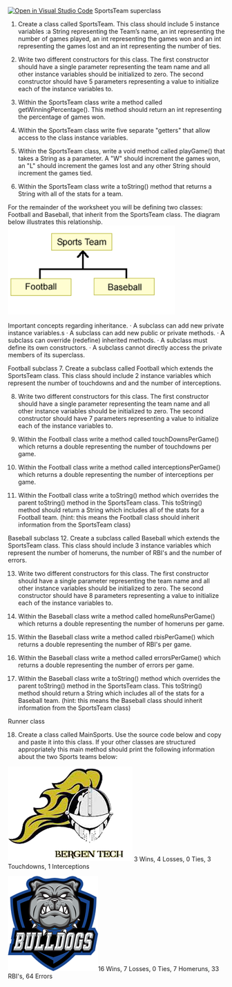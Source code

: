 [![Open in Visual Studio Code](https://classroom.github.com/assets/open-in-vscode-c66648af7eb3fe8bc4f294546bfd86ef473780cde1dea487d3c4ff354943c9ae.svg)](https://classroom.github.com/online_ide?assignment_repo_id=9616751&assignment_repo_type=AssignmentRepo)
SportsTeam superclass

1. Create a class called SportsTeam.  This class should include 5 instance variables :a String representing the Team’s name, an int representing the number of games played, an int representing the games won and an int representing the games lost and an int representing the number of ties.
 
2. Write two different constructors for this class.  The first constructor should have a single parameter representing the team name and all other instance variables should be initialized to zero.  The second constructor should have 5 parameters representing a value to initialize each of the instance variables to.

3. Within the SportsTeam class write a method called getWinningPercentage().  This method should return an int representing the percentage of games won.

4. Within the SportsTeam class write five separate "getters" that allow access to the class instance variables.

5. Within the SportsTeam class, write a void method called playGame() that takes a String as a parameter.  A "W" should increment the games won, an "L" should increment the games lost and any other String should increment the games tied.

6. Within the SportsTeam class write a toString() method that returns a String with all of the stats for a team.

For the remainder of the worksheet you will be defining two classes: Football and Baseball, that inherit from the SportsTeam class. The diagram below illustrates this relationship.
![alt text](https://github.com/fators22/SportsTeam/blob/master/src/main/java/Inherit.png)

Important concepts regarding inheritance.
·             A subclass can add new private instance variables.s
·             A subclass can add new public or private methods.
·             A subclass can override (redefine) inherited methods.
·             A subclass must define its own constructors.
·             A subclass cannot directly access the private members of its superclass.


Football subclass
7. Create a subclass called Football which extends the SportsTeam class.  This class should include 2 instance variables which represent the number of touchdowns and and the number of interceptions.

8. Write two different constructors for this class.  The first constructor should have a single parameter representing the team name and all other instance variables should be initialized to zero.  The second constructor should have 7 parameters representing a value to initialize each of the instance variables to.

9. Within the Football class write a method called touchDownsPerGame() which returns a double representing the number of touchdowns per game.

10. Within the Football class write a method called interceptionsPerGame() which returns a double representing the number of interceptions per game.

11. Within the Football class write a toString() method which overrides the parent toString() method in the SportsTeam class.  This toString() method should return a String which includes all of the stats for a Football team. (hint: this means the Football class should inherit information from the SportsTeam class)



Baseball subclass
12. Create a subclass called Baseball which extends the SportsTeam class.  This class should include 3 instance variables which represent the number of homeruns, the number of RBI's and the number of errors.

13. Write two different constructors for this class.  The first constructor should have a single parameter representing the team name and all other instance variables should be initialized to zero.  The second constructor should have 8 parameters representing a value to initialize each of the instance variables to.

14. Within the Baseball class write a method called homeRunsPerGame() which returns a double representing the number of homeruns per game.

15. Within the Baseball class write a method called rbisPerGame() which returns a double representing the number of RBI's per game.

16. Within the Baseball class write a method called errorsPerGame() which returns a double representing the number of errors per game.

17. Within the Baseball class write a toString() method which overrides the parent toString() method in the SportsTeam class.  This toString() method should return a String which includes all of the stats for a Baseball team. (hint: this means the Baseball class should inherit information from the SportsTeam class)


Runner class

18. Create a class called MainSports.  Use the source code below and copy and paste it into this class.  If your other classes are structured appropriately this main method should print the following information about the two Sports teams below:

![alt text](https://github.com/fators22/SportsTeam/blob/master/src/main/java/BCTS.png) 3 Wins, 4 Losses, 0 Ties, 3 Touchdowns, 1 Interceptions

![alt text](https://github.com/fators22/SportsTeam/blob/master/src/main/java/PCTS.png)16 Wins, 7 Losses, 0 Ties, 7 Homeruns, 33 RBI's, 64 Errors





